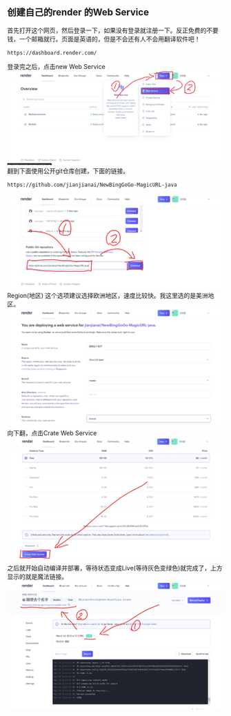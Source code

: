 ## 创建自己的render 的Web Service
首先打开这个网页，然后登录一下，如果没有登录就注册一下。反正免费的不要钱，一个邮箱就行。页面是英语的，但是不会还有人不会用翻译软件吧！
~~~
https://dashboard.render.com/
~~~
登录完之后，点击new Web Service
![](/img/14.png)
翻到下面使用公开git仓库创建，下面的链接。
~~~
https://github.com/jianjianai/NewBingGoGo-MagicURL-java
~~~
![](/img/15.png)
Region(地区) 这个选项建议选择欧洲地区，速度比较快。我这里选的是美洲地区。
![](/img/16.png)
向下翻，点击Crate Web Service
![](/img/17.png)
之后就开始自动编译并部署，等待状态变成Live(等待灰色变绿色)就完成了，上方显示的就是魔法链接。
![](/img/18.png)
